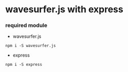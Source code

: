 # wavesurfer.js with express

### required module
- wavesurfer.js
```
npm i -S wavesurfer.js
```
- express
```
npm i -S express
```
